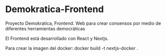 # Demokratica-Frontend
Proyecto Demokratica, Frontend. Web para crear consensos por medio de diferentes herramientas democráticas

El Frontend está desarrollado con React y Nextjs.

Para crear la imagen del docker:
docker build -t nextjs-docker .
